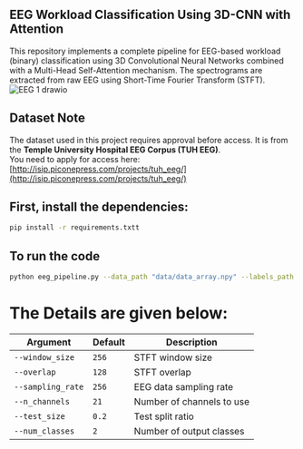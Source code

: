
## EEG Workload Classification Using 3D-CNN with Attention
This repository implements a complete pipeline for EEG-based workload (binary) classification using 3D Convolutional Neural Networks combined with a Multi-Head Self-Attention mechanism. The spectrograms are extracted from raw EEG using Short-Time Fourier Transform (STFT).
![EEG 1 drawio](https://github.com/user-attachments/assets/25d0c65a-b133-4da9-bbe6-c3ebdd8b47b7)<?xml version="1.0" encoding="UTF-8"?>

## Dataset Note

The dataset used in this project requires approval before access. It is from the **Temple University Hospital EEG Corpus (TUH EEG)**.  
You need to apply for access here: [http://isip.piconepress.com/projects/tuh_eeg/](http://isip.piconepress.com/projects/tuh_eeg/)

## First, install the dependencies:

```bash
pip install -r requirements.txtt
```
## To run the code
```bash
python eeg_pipeline.py --data_path "data/data_array.npy" --labels_path "data/labels.npy" --save_dir "results" --model_path "results/final_model.h5" --epochs 15 --batch_size 16
```
# The Details are given below:

|   Argument        | Default | Description               |
| ----------------- | ------- | ------------------------- |
| `--window_size`   | `256`   | STFT window size          |
| `--overlap`       | `128`   | STFT overlap              |
| `--sampling_rate` | `256`   | EEG data sampling rate    |
| `--n_channels`    | `21`    | Number of channels to use |
| `--test_size`     | `0.2`   | Test split ratio          |
| `--num_classes`   | `2`     | Number of output classes  |




